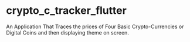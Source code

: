 # crypto_c_tracker_flutter

An Application That Traces the prices of Four Basic Crypto-Currencies or Digital Coins and then displaying theme on screen.

